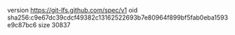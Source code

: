 version https://git-lfs.github.com/spec/v1
oid sha256:c9e67dc39cdcf49382c13162522693b7e80964f899bf5fab0eba1593e9c87bc6
size 30837
